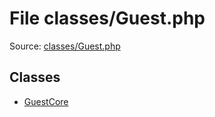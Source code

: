 File classes/Guest.php
=========

Source: [classes/Guest.php](https://github.com/PrestaShop/PrestaShop/blob/1.5.6.2/classes/Guest.php)


Classes
-------

* [GuestCore](class.GuestCore.md)

